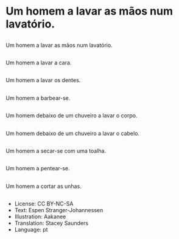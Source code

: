 # Um homem a lavar as mãos num lavatório.

##
Um homem a lavar as mãos num lavatório.

##
Um homem a lavar a cara.

##
Um homem a lavar os dentes.

##
Um homem a barbear-se.

##
Um homem debaixo de um chuveiro a lavar o corpo.

##
Um homem debaixo de um chuveiro a lavar o cabelo.

##
Um homem a secar-se com uma toalha.

##
Um homem a pentear-se.

##
Um homem a cortar as unhas.

##
* License: CC BY-NC-SA
* Text: Espen Stranger-Johannessen
* Illustration: Aakanee
* Translation: Stacey Saunders
* Language: pt
